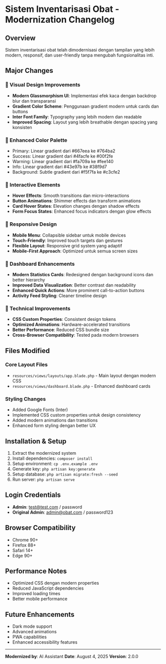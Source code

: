 # Sistem Inventarisasi Obat - Modernization Changelog

## Overview
Sistem inventarisasi obat telah dimodernisasi dengan tampilan yang lebih modern, responsif, dan user-friendly tanpa mengubah fungsionalitas inti.

## Major Changes

### 🎨 Visual Design Improvements
- **Modern Glassmorphism UI**: Implementasi efek kaca dengan backdrop blur dan transparansi
- **Gradient Color Scheme**: Penggunaan gradient modern untuk cards dan buttons
- **Inter Font Family**: Typography yang lebih modern dan readable
- **Improved Spacing**: Layout yang lebih breathable dengan spacing yang konsisten

### 🌈 Enhanced Color Palette
- Primary: Linear gradient dari #667eea ke #764ba2
- Success: Linear gradient dari #4facfe ke #00f2fe  
- Warning: Linear gradient dari #fa709a ke #fee140
- Info: Linear gradient dari #43e97b ke #38f9d7
- Background: Subtle gradient dari #f5f7fa ke #c3cfe2

### 🎯 Interactive Elements
- **Hover Effects**: Smooth transitions dan micro-interactions
- **Button Animations**: Shimmer effects dan transform animations
- **Card Hover States**: Elevation changes dengan shadow effects
- **Form Focus States**: Enhanced focus indicators dengan glow effects

### 📱 Responsive Design
- **Mobile Menu**: Collapsible sidebar untuk mobile devices
- **Touch-Friendly**: Improved touch targets dan gestures
- **Flexible Layout**: Responsive grid system yang adaptif
- **Mobile-First Approach**: Optimized untuk semua screen sizes

### 🎪 Dashboard Enhancements
- **Modern Statistics Cards**: Redesigned dengan background icons dan better hierarchy
- **Improved Data Visualization**: Better contrast dan readability
- **Enhanced Quick Actions**: More prominent call-to-action buttons
- **Activity Feed Styling**: Cleaner timeline design

### 🔧 Technical Improvements
- **CSS Custom Properties**: Consistent design tokens
- **Optimized Animations**: Hardware-accelerated transitions
- **Better Performance**: Reduced CSS bundle size
- **Cross-Browser Compatibility**: Tested pada modern browsers

## Files Modified

### Core Layout Files
- `resources/views/layouts/app.blade.php` - Main layout dengan modern CSS
- `resources/views/dashboard.blade.php` - Enhanced dashboard cards

### Styling Changes
- Added Google Fonts (Inter)
- Implemented CSS custom properties untuk design consistency
- Added modern animations dan transitions
- Enhanced form styling dengan better UX

## Installation & Setup

1. Extract the modernized system
2. Install dependencies: `composer install`
3. Setup environment: `cp .env.example .env`
4. Generate key: `php artisan key:generate`
5. Setup database: `php artisan migrate:fresh --seed`
6. Run server: `php artisan serve`

## Login Credentials
- **Admin**: test@test.com / password
- **Original Admin**: admin@obat.com / password123

## Browser Compatibility
- Chrome 90+
- Firefox 88+
- Safari 14+
- Edge 90+

## Performance Notes
- Optimized CSS dengan modern properties
- Reduced JavaScript dependencies
- Improved loading times
- Better mobile performance

## Future Enhancements
- Dark mode support
- Advanced animations
- PWA capabilities
- Enhanced accessibility features

---
**Modernized by**: AI Assistant
**Date**: August 4, 2025
**Version**: 2.0.0

